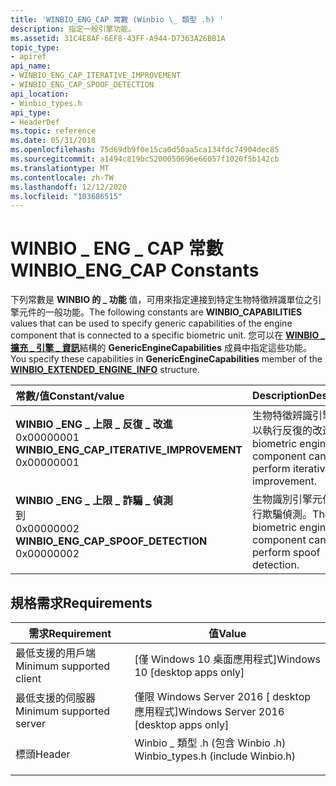 ```yaml
---
title: 'WINBIO_ENG_CAP 常數 (Winbio \_ 類型 .h) '
description: 指定一般引擎功能。
ms.assetid: 31C4E8AF-6EF8-43FF-A944-D7363A26BB1A
topic_type:
- apiref
api_name:
- WINBIO_ENG_CAP_ITERATIVE_IMPROVEMENT
- WINBIO_ENG_CAP_SPOOF_DETECTION
api_location:
- Winbio_types.h
api_type:
- HeaderDef
ms.topic: reference
ms.date: 05/31/2018
ms.openlocfilehash: 75d69db9f0e15ca0d50aa5ca134fdc74904dec85
ms.sourcegitcommit: a1494c819bc5200050696e66057f1020f5b142cb
ms.translationtype: MT
ms.contentlocale: zh-TW
ms.lasthandoff: 12/12/2020
ms.locfileid: "103686515"
---
```

# <a name="winbio_eng_cap-constants"></a><span data-ttu-id="f5a6c-103">WINBIO \_ ENG \_ CAP 常數</span><span class="sxs-lookup"><span data-stu-id="f5a6c-103">WINBIO\_ENG\_CAP Constants</span></span>

<span data-ttu-id="f5a6c-104">下列常數是 **WINBIO 的 \_ 功能** 值，可用來指定連接到特定生物特徵辨識單位之引擎元件的一般功能。</span><span class="sxs-lookup"><span data-stu-id="f5a6c-104">The following constants are **WINBIO\_CAPABILITIES** values that can be used to specify generic capabilities of the engine component that is connected to a specific biometric unit.</span></span> <span data-ttu-id="f5a6c-105">您可以在 [**WINBIO \_ 擴充 \_ 引擎 \_ 資訊**](winbio-extended-engine-info.md)結構的 **GenericEngineCapabilities** 成員中指定這些功能。</span><span class="sxs-lookup"><span data-stu-id="f5a6c-105">You specify these capabilities in **GenericEngineCapabilities** member of the [**WINBIO\_EXTENDED\_ENGINE\_INFO**](winbio-extended-engine-info.md) structure.</span></span>



| <span data-ttu-id="f5a6c-106">常數/值</span><span class="sxs-lookup"><span data-stu-id="f5a6c-106">Constant/value</span></span>                                                                                                                                                                                                                                                                                        | <span data-ttu-id="f5a6c-107">Description</span><span class="sxs-lookup"><span data-stu-id="f5a6c-107">Description</span></span>                                                                  |
|:------------------------------------------------------------------------------------------------------------------------------------------------------------------------------------------------------------------------------------------------------------------------------------------------------|:-----------------------------------------------------------------------------|
| <span id="WINBIO_ENG_CAP_ITERATIVE_IMPROVEMENT"></span><span id="winbio_eng_cap_iterative_improvement"></span><dl> <span data-ttu-id="f5a6c-108"><dt>**WINBIO \_ENG \_ 上限 \_ 反復 \_ 改進**</dt> <dt>0x00000001</dt></span><span class="sxs-lookup"><span data-stu-id="f5a6c-108"><dt>**WINBIO\_ENG\_CAP\_ITERATIVE\_IMPROVEMENT**</dt> <dt>0x00000001</dt></span></span> </dl> | <span data-ttu-id="f5a6c-109">生物特徵辨識引擎元件可以執行反復的改進。</span><span class="sxs-lookup"><span data-stu-id="f5a6c-109">The biometric engine component can perform iterative improvement.</span></span><br/> |
| <span id="WINBIO_ENG_CAP_SPOOF_DETECTION"></span><span id="winbio_eng_cap_spoof_detection"></span><dl> <span data-ttu-id="f5a6c-110"><dt>**WINBIO \_ENG \_ 上限 \_ 詐騙 \_ 偵測**</dt>到 <dt>0x00000002</dt></span><span class="sxs-lookup"><span data-stu-id="f5a6c-110"><dt>**WINBIO\_ENG\_CAP\_SPOOF\_DETECTION**</dt> <dt>0x00000002</dt></span></span> </dl>                   | <span data-ttu-id="f5a6c-111">生物識別引擎元件可以執行欺騙偵測。</span><span class="sxs-lookup"><span data-stu-id="f5a6c-111">The biometric engine component can perform spoof detection.</span></span><br/>       |



## <a name="requirements"></a><span data-ttu-id="f5a6c-112">規格需求</span><span class="sxs-lookup"><span data-stu-id="f5a6c-112">Requirements</span></span>



| <span data-ttu-id="f5a6c-113">需求</span><span class="sxs-lookup"><span data-stu-id="f5a6c-113">Requirement</span></span> | <span data-ttu-id="f5a6c-114">值</span><span class="sxs-lookup"><span data-stu-id="f5a6c-114">Value</span></span> |
|-------------------------------------|---------------------------------------------------------------------------------------------------------------|
| <span data-ttu-id="f5a6c-115">最低支援的用戶端</span><span class="sxs-lookup"><span data-stu-id="f5a6c-115">Minimum supported client</span></span><br/> | <span data-ttu-id="f5a6c-116">\[僅 Windows 10 桌面應用程式\]</span><span class="sxs-lookup"><span data-stu-id="f5a6c-116">Windows 10 \[desktop apps only\]</span></span><br/>                                                                   |
| <span data-ttu-id="f5a6c-117">最低支援的伺服器</span><span class="sxs-lookup"><span data-stu-id="f5a6c-117">Minimum supported server</span></span><br/> | <span data-ttu-id="f5a6c-118">僅限 Windows Server 2016 \[ desktop 應用程式\]</span><span class="sxs-lookup"><span data-stu-id="f5a6c-118">Windows Server 2016 \[desktop apps only\]</span></span><br/>                                                          |
| <span data-ttu-id="f5a6c-119">標頭</span><span class="sxs-lookup"><span data-stu-id="f5a6c-119">Header</span></span><br/>                   | <dl> <span data-ttu-id="f5a6c-120"><dt>Winbio \_ 類型 .h (包含 Winbio .h) </dt></span><span class="sxs-lookup"><span data-stu-id="f5a6c-120"><dt>Winbio\_types.h (include Winbio.h)</dt></span></span> </dl> |



 

 






